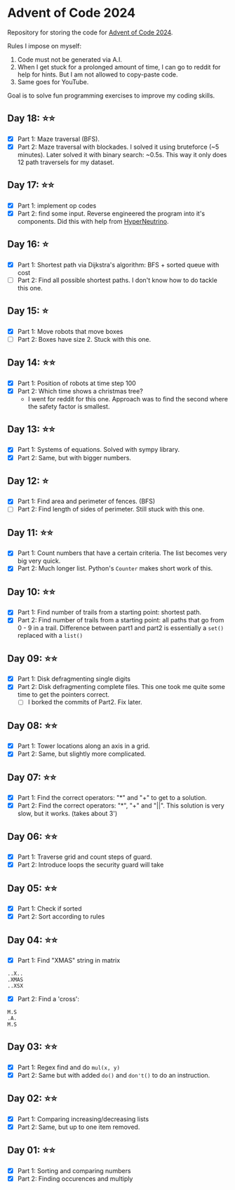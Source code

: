 # Advent of Code 2024

Repository for storing the code for [Advent of Code 2024](https://adventofcode.com/2024). 

Rules I impose on myself:
1. Code must not be generated via A.I.
2. When I get stuck for a prolonged amount of time, I can go to reddit for help for hints. But I am not allowed to copy-paste code.
3. Same goes for YouTube. 

Goal is to solve fun programming exercises to improve my coding skills.

## Day 18: ⭐⭐
- [x] Part 1: Maze traversal (BFS).
- [x] Part 2: Maze traversal with blockades. I solved it using bruteforce (~5 minutes). Later solved it with binary search: ~0.5s. This way it only does 12 path traversels for my dataset.

## Day 17: ⭐⭐
- [x] Part 1: implement op codes
- [x] Part 2: find some input. Reverse engineered the program into it's components. Did this with help from [HyperNeutrino](https://www.youtube.com/watch?v=y-UPxMAh2N8).

## Day 16: ⭐
- [x] Part 1: Shortest path via Dijkstra's algorithm: BFS + sorted queue with cost
- [ ] Part 2: Find all possible shortest paths. I don't know how to do tackle this one.

## Day 15: ⭐
- [x] Part 1: Move robots that move boxes
- [ ] Part 2: Boxes have size 2. Stuck with this one.

## Day 14: ⭐⭐ 
- [x] Part 1: Position of robots at time step 100
- [x] Part 2: Which time shows a christmas tree?
  - I went for reddit for this one. Approach was to find the second where the safety factor is smallest.

## Day 13: ⭐⭐
- [x] Part 1: Systems of equations. Solved with sympy library.
- [x] Part 2: Same, but with bigger numbers.

## Day 12: ⭐
- [x] Part 1: Find area and perimeter of fences. (BFS)
- [ ] Part 2: Find length of sides of perimeter. Still stuck with this one.

## Day 11: ⭐⭐
- [x] Part 1: Count numbers that have a certain criteria. The list becomes very big very quick.
- [x] Part 2: Much longer list. Python's `Counter` makes short work of this.

## Day 10: ⭐⭐ 
- [x] Part 1: Find number of trails from a starting point: shortest path.
- [x] Part 2: Find number of trails from a starting point: all paths that go from 0 - 9 in a trail. Difference between part1 and part2 is essentially a `set()` replaced with a `list()`

## Day 09: ⭐⭐
- [x] Part 1: Disk defragmenting single digits
- [x] Part 2: Disk defragmenting complete files. This one took me quite some time to get the pointers correct. 
    - [ ] I borked the commits of Part2. Fix later.

## Day 08: ⭐⭐
- [x] Part 1: Tower locations along an axis in a grid.
- [x] Part 2: Same, but slightly more complicated.

## Day 07: ⭐⭐
- [x] Part 1: Find the correct operators: "*" and "+" to get to a solution.
- [x] Part 2: Find the correct operators: "*", "+" and "||". This solution is very slow, but it works. (takes about 3')

## Day 06: ⭐⭐
- [x] Part 1: Traverse grid and count steps of guard.
- [x] Part 2: Introduce loops the security guard will take

## Day 05: ⭐⭐
- [x] Part 1: Check if sorted
- [x] Part 2: Sort according to rules

## Day 04: ⭐⭐
- [x] Part 1: Find "XMAS" string in matrix
```text
..X..
.XMAS
..XSX
```
- [x] Part 2: Find a 'cross':

```text
M.S
.A.
M.S
```

## Day 03: ⭐⭐
- [x] Part 1: Regex find and do `mul(x, y)` 
- [x] Part 2: Same but with added `do()` and `don't()` to do an instruction.

## Day 02: ⭐⭐
- [x] Part 1: Comparing increasing/decreasing lists
- [x] Part 2: Same, but up to one item removed.

## Day 01: ⭐⭐
- [x] Part 1: Sorting and comparing numbers
- [x] Part 2: Finding occurences and multiply
